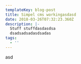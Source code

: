 ```yaml
---
templateKey: blog-post
title: Simpel cms workingasdasd
date: 2018-03-26T07:32:23.360Z
description: |-
  Stuff stuffdasdasdsa
  dsadsadsadasdsadas
tags:
  - ''
---
```

 <script>console.log('hello world')</script>asd
